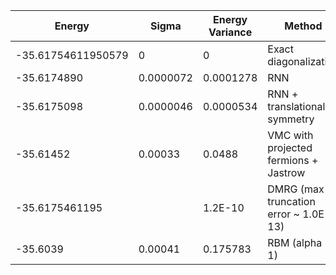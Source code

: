 | Energy                | Sigma           | Energy Variance  | Method                                                           | Data Repository                     |
|-----------------------|-----------------|------------------|------------------------------------------------------------------|-------------------------------------|
| -35.61754611950579    | 0               | 0                | Exact diagonalization                                            | N/A                                 |
| -35.6174890           | 0.0000072       | 0.0001278        | RNN                                                              |                                     |
| -35.6175098           | 0.0000046       | 0.0000534        | RNN + translational symmetry                                     |                                     |
| -35.61452             | 0.00033         | 0.0488           | VMC with projected fermions + Jastrow                            |
| -35.6175461195        |                 | 1.2E-10          | DMRG (max truncation error ~ 1.0E-13)                            |
| -35.6039              | 0.00041         | 0.175783         | RBM (alpha = 1)                                                  |                                     |
